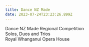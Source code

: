 ```yaml
---
title: Dance NZ Made
date: 2023-07-24T23:23:26.899Z
---
```

Dance NZ Made Regional Competition  
Solos, Duos and Trios  
Royal Whanganui Opera House